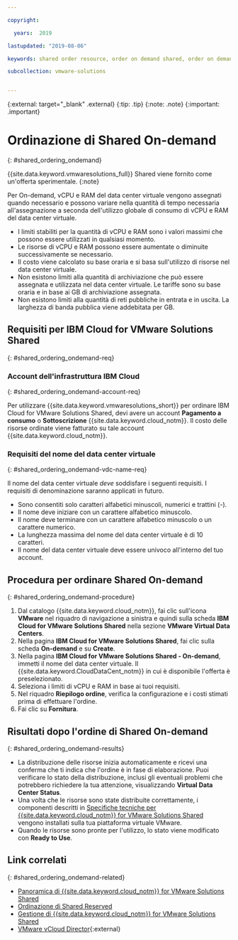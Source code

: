 ```yaml
---

copyright:

  years:  2019

lastupdated: "2019-08-06"

keywords: shared order resource, order on demand shared, order on demand resources

subcollection: vmware-solutions


---
```


{:external: target="_blank" .external}
{:tip: .tip}
{:note: .note}
{:important: .important}

# Ordinazione di Shared On-demand
{: #shared_ordering_ondemand}

{{site.data.keyword.vmwaresolutions_full}} Shared viene fornito come un'offerta sperimentale.
{:note}

Per On-demand, vCPU e RAM del data center virtuale vengono assegnati quando necessario e possono variare nella quantità di tempo necessaria all'assegnazione a seconda dell'utilizzo globale di consumo di vCPU e RAM del data center virtuale.
* I limiti stabiliti per la quantità di vCPU e RAM sono i valori massimi che possono essere utilizzati in qualsiasi momento.
* Le risorse di vCPU e RAM possono essere aumentate o diminuite successivamente se necessario.
* Il costo viene calcolato su base oraria e si basa sull'utilizzo di risorse nel data center virtuale.
* Non esistono limiti alla quantità di archiviazione che può essere assegnata e utilizzata nel data center virtuale. Le tariffe sono su base oraria e in base ai GB di archiviazione assegnata.
* Non esistono limiti alla quantità di reti pubbliche in entrata e in uscita. La larghezza di banda pubblica viene addebitata per GB. 

## Requisiti per IBM Cloud for VMware Solutions Shared
{: #shared_ordering_ondemand-req}

### Account dell'infrastruttura IBM Cloud
{: #shared_ordering_ondemand-account-req}

Per utilizzare {{site.data.keyword.vmwaresolutions_short}} per ordinare IBM Cloud for VMware Solutions Shared, devi avere un account **Pagamento a consumo** o **Sottoscrizione** {{site.data.keyword.cloud_notm}}. Il costo delle risorse ordinate viene fatturato su tale account {{site.data.keyword.cloud_notm}}.

### Requisiti del nome del data center virtuale
{: #shared_ordering_ondemand-vdc-name-req}

Il nome del data center virtuale *deve* soddisfare i seguenti requisiti. I requisiti di denominazione saranno applicati in futuro.
* Sono consentiti solo caratteri alfabetici minuscoli, numerici e trattini (-).
* Il nome deve iniziare con un carattere alfabetico minuscolo.
* Il nome deve terminare con un carattere alfabetico minuscolo o un carattere numerico.
* La lunghezza massima del nome del data center virtuale è di 10 caratteri.
* Il nome del data center virtuale deve essere univoco all'interno del tuo account.

## Procedura per ordinare Shared On-demand
{: #shared_ordering_ondemand-procedure}

1. Dal catalogo {{site.data.keyword.cloud_notm}}, fai clic sull'icona **VMware** nel riquadro di navigazione a sinistra e quindi sulla scheda **IBM Cloud for VMware Solutions Shared** nella sezione **VMware Virtual Data Centers**.
2. Nella pagina **IBM Cloud for VMware Solutions Shared**, fai clic sulla scheda **On-demand** e su **Create**.
3. Nella pagina **IBM Cloud for VMware Solutions Shared - On-demand**, immetti il nome del data center virtuale. Il {{site.data.keyword.CloudDataCent_notm}} in cui è disponibile l'offerta è preselezionato.
4. Seleziona i limiti di vCPU e RAM in base ai tuoi requisiti.
5. Nel riquadro **Riepilogo ordine**, verifica la configurazione e i costi stimati prima di effettuare l'ordine.
6. Fai clic su **Fornitura**.

## Risultati dopo l'ordine di Shared On-demand
{: #shared_ordering_ondemand-results}

* La distribuzione delle risorse inizia automaticamente e ricevi una conferma che ti indica che l'ordine è in fase di elaborazione. Puoi verificare lo stato della distribuzione, inclusi gli eventuali problemi che potrebbero richiedere la tua attenzione, visualizzando **Virtual Data Center Status**.
* Una volta che le risorse sono state distribuite correttamente, i componenti descritti in [Specifiche tecniche per {{site.data.keyword.cloud_notm}} for VMware Solutions Shared](/docs/services/vmwaresolutions/services?topic=vmware-solutions-shared_overview#shared_overview-specs) vengono installati sulla tua piattaforma virtuale VMware.
* Quando le risorse sono pronte per l'utilizzo, lo stato viene modificato con **Ready to Use**.

## Link correlati
{: #shared_ordering_ondemand-related}

* [Panoramica di {{site.data.keyword.cloud_notm}} for VMware Solutions Shared](/docs/services/vmwaresolutions/services?topic=vmware-solutions-shared_overview)
* [Ordinazione di Shared Reserved](/docs/services/vmwaresolutions/services?topic=vmware-solutions-shared_ordering_reserved)
* [Gestione di {{site.data.keyword.cloud_notm}} for VMware Solutions Shared](/docs/services/vmwaresolutions/services?topic=vmware-solutions-shared_managing)
* [VMware vCloud Director](https://www.vmware.com/ca/products/vcloud-director.html){:external}
